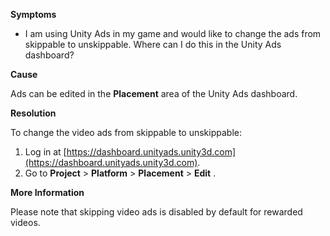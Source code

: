 
        

**Symptoms** 

*   I am using Unity Ads in my game and would like to change the ads from skippable to unskippable. Where can I do this in the Unity Ads dashboard?

**Cause** 

Ads can be edited in the **Placement** area of the Unity Ads dashboard.

**Resolution** 

To change the video ads from skippable to unskippable:

1.  Log in at [https://dashboard.unityads.unity3d.com](https://dashboard.unityads.unity3d.com).
2.  Go to  **Project**  >  **Platform**  >  **Placement**  >  **Edit** .

**More Information** 

Please note that skipping video ads is disabled by default for rewarded videos.

      